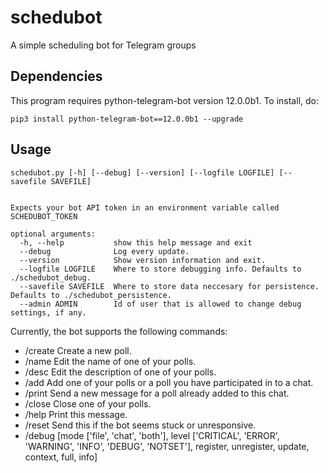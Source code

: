 # schedubot
A simple scheduling bot for Telegram groups

## Dependencies
This program requires python-telegram-bot version 12.0.0b1. To install, do:
```
pip3 install python-telegram-bot==12.0.0b1 --upgrade
```
## Usage
```
schedubot.py [-h] [--debug] [--version] [--logfile LOGFILE] [--savefile SAVEFILE]


Expects your bot API token in an environment variable called SCHEDUBOT_TOKEN

optional arguments:
  -h, --help           show this help message and exit
  --debug              Log every update.
  --version            Show version information and exit.
  --logfile LOGFILE    Where to store debugging info. Defaults to ./schedubot_debug.
  --savefile SAVEFILE  Where to store data neccesary for persistence. Defaults to ./schedubot_persistence.
  --admin ADMIN        Id of user that is allowed to change debug settings, if any.
```

Currently, the bot supports the following commands:

- /create Create a new poll.
- /name Edit the name of one of your polls.
- /desc Edit the description of one of your polls.
- /add Add one of your polls or a poll you have participated in to a chat.
- /print Send a new message for a poll already added to this chat.
- /close Close one of your polls.
- /help Print this message.
- /reset Send this if the bot seems stuck or unresponsive.
- /debug [mode ['file', 'chat', 'both'], level ['CRITICAL', 'ERROR', 'WARNING', 'INFO', 'DEBUG', 'NOTSET'], register, unregister, update, context, full, info]